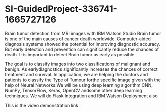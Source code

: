 # SI-GuidedProject-336741-1665727126
Brain tumor detection from MRI images with IBM Watson Studio
Brain tumor is one of the main causes of cancer death worldwide. Computer-aided diagnosis systems showed the potential for improving diagnostic accuracy. But early detection and prevention can significantly reduce the chances of death. It is important to detect Brain tumor as early as possible.

The goal is to classify images into two classifications of malignant and benign. As earlydiagnostics significantly increases the chances of correct treatment and survival. In application, we are helping the doctors and patients to classify the Type of   Tumour forthe specific image given with the help of Neural Networks.We will be using deep learning algorithm CNN, NumPy, TensorFlow, Keras, OpenCV andsome other deep learning techniques. We will do Flask Integration and IBM Watson Deployment also


This is the video demonstration link :
